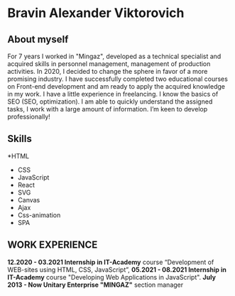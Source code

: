 # Bravin Alexander Viktorovich

## About myself
For 7 years I worked in  "Mingaz", developed as a technical specialist and acquired skills in personnel management, management of production activities.
In 2020, I decided to change the sphere in favor of a more promising industry. I have successfully completed two educational courses on Front-end development and am ready to apply the acquired knowledge in my work. I have a little experience in freelancing. I know the basics of SEO (SEO, optimization). I am able to quickly understand the assigned tasks, I work with a large amount of information. I’m keen to develop professionally!


## Skills
*HTML
* CSS
* JavaScript
* React
* SVG
* Canvas
* Ajax
* Css-animation
* SPA

## WORK EXPERIENCE
**12.2020 - 03.2021 Internship in IT-Academy** course “Development of WEB-sites using  HTML, CSS, JavaScript”,
**05.2021 - 08.2021 Internship in IT-Academy** course "Developing Web Applications in JavaScript".
**July 2013 - Now Unitary Enterprise "MINGAZ"**  section manager
